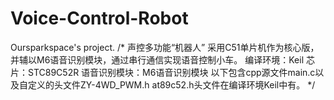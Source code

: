 # Voice-Control-Robot
Oursparkspace's project.
/*
声控多功能“机器人”
采用C51单片机作为核心版，并辅以M6语音识别模块，通过串行通信实现语音控制小车。
编译环境：Keil
芯片：STC89C52R
语音识别模块：M6语音识别模块
以下包含cpp源文件main.c以及自定义的头文件ZY-4WD_PWM.h
at89c52.h头文件在编译环境Keil中有。
*/
